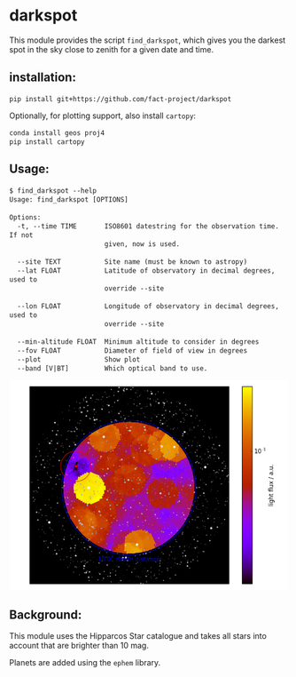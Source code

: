 # darkspot

This module provides the script `find_darkspot`,
which gives you the darkest spot in the sky close
to zenith for a given date and time.

## installation:

```
pip install git+https://github.com/fact-project/darkspot 
```

Optionally, for plotting support, also install `cartopy`:
```
conda install geos proj4
pip install cartopy
```

## Usage:

```
$ find_darkspot --help
Usage: find_darkspot [OPTIONS]

Options:
  -t, --time TIME       ISO8601 datestring for the observation time. If not
                        given, now is used.

  --site TEXT           Site name (must be known to astropy)
  --lat FLOAT           Latitude of observatory in decimal degrees, used to
                        override --site

  --lon FLOAT           Longitude of observatory in decimal degrees, used to
                        override --site

  --min-altitude FLOAT  Minimum altitude to consider in degrees
  --fov FLOAT           Diameter of field of view in degrees
  --plot                Show plot
  --band [V|BT]         Which optical band to use.
```

![img](showflux.png)


## Background:

This module uses the Hipparcos Star catalogue and
takes all stars into account that are brighter than 10 mag.

Planets are added using the `ephem` library.
